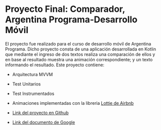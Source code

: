 # Proyecto Final: Comparador, Argentina Programa-Desarrollo Móvil
El proyecto fue realizado para el curso de desarrollo móvil de Argentina Programa. Dicho proyecto consta de
una aplicación desarrollada en Kotlin que mediante el ingreso de dos textos realiza una comparación de ellos
y en base al resultado muestra una animación correspondiente; y un texto informando el resultado.
Este proyecto contiene:
- Arquitectura MVVM
- Test Unitarios
- Test Instrumentados
- Animaciones implementadas con la libreria [Lottie de Airbnb](https://github.com/airbnb/lottie-android)

- [Link del proyecto en Github](https://katiapagliera.github.io/Proyecto-Final-Comparador-ArgentinaPrograma/)
- [Link del documento de Google](https://docs.google.com/document/d/16MLtF0E0sRDC7u11eltlWEzHOhkL11-o/edit?usp=sharing&ouid=103624042050583417958&rtpof=true&sd=true)

  

